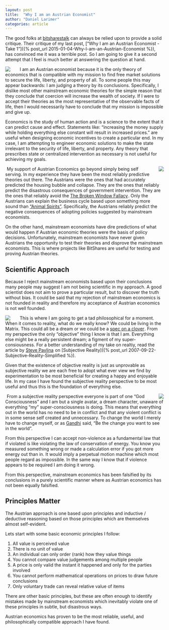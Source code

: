 ```yaml
---
layout: post
title:  "Why I am an Austrian Economist"
author: "Daniel Larimer"
categories: article
---
```

The good folks at [bitsharestalk](https://bitsharestalk.org) can always be relied upon to provide a solid critique.  Their critique of my last post, [“Why I am an Austrian Economist - Take 1”]({% post_url 2015-01-04-Why-I-am-an-Austrian-Economist %}), has convinced me it was a terrible post.   So I am going to give it a second attempt that I feel is much better at answering the question at hand.

<a href="http://www.amazon.com/gp/product/1479220809/ref=as_li_tl?ie=UTF8&camp=1789&creative=9325&creativeASIN=1479220809&linkCode=as2&tag=bytesblog-20&linkId=NYDA4D7TEPZ6O7DR"><img style="float:left;margin-right:25px" border="0" src="http://ws-na.amazon-adsystem.com/widgets/q?_encoding=UTF8&ASIN=1479220809&Format=_SL250_&ID=AsinImage&MarketPlace=US&ServiceVersion=20070822&WS=1&tag=bytesblog-20" ></a><img src="http://ir-na.amazon-adsystem.com/e/ir?t=bytesblog-20&l=as2&o=1&a=1479220809" width="1" height="1" border="0" alt="" style="border:none !important; margin:0px !important;" />
I am an Austrian economist because it is the only theory of economics that is compatible with my mission to find free market solutions to secure the life, liberty, and property of all.   To some people this may appear backwards:  I am judging a theory by its conclusions.    Specifically, I dislike most other mainstream economic theories for the simple reason that they conclude that coercion will increase the wealth of society.  If I were to accept their theories as the most representative of the observable facts of life, then I would necessarily have to conclude that my mission is impossible and give up.

Economics is the study of human action and is a science to the extent that it can predict cause and effect.   Statements like: “increasing the money supply while holding everything else constant will result in increased prices.” are useful when designing economic incentives to create a particular end.   In my case, I am attempting to engineer economic solutions to make the state irrelevant to the security of life, liberty, and property.    Any theory that prescribes state or centralized intervention as necessary is not useful for achieving my goals.  

<a href="http://www.amazon.com/gp/product/094546620X/ref=as_li_tl?ie=UTF8&camp=1789&creative=9325&creativeASIN=094546620X&linkCode=as2&tag=bytesblog-20&linkId=EJRP5OVQIOYMMB2W"><img style="float:right; margin-left:25px" border="0" src="http://ws-na.amazon-adsystem.com/widgets/q?_encoding=UTF8&ASIN=094546620X&Format=_SL250_&ID=AsinImage&MarketPlace=US&ServiceVersion=20070822&WS=1&tag=bytesblog-20" ></a><img src="http://ir-na.amazon-adsystem.com/e/ir?t=bytesblog-20&l=as2&o=1&a=094546620X" width="1" height="1" border="0" alt="" style="border:none !important; margin:0px !important;" />
My support of Austrian Economics go beyond simply being self serving.  In my experience they have been the most reliably predictive theories out there.  The Austrians were the ones that had accurately predicted the housing bubble and collapse.  They are the ones that reliably predict the disastrous consequences of government intervention.  They are the ones that reliably avoid the <a href="http://www.amazon.com/gp/product/0981646670/ref=as_li_tl?ie=UTF8&camp=1789&creative=9325&creativeASIN=0981646670&linkCode=as2&tag=bytesblog-20&linkId=YNRFXJY4O2ZGI6WR">The Broken Window Fallacy</a><img src="http://ir-na.amazon-adsystem.com/e/ir?t=bytesblog-20&l=as2&o=1&a=0981646670" width="1" height="1" border="0" alt="" style="border:none !important; margin:0px !important;" />.   Only the Austrians can explain the business cycle based upon something more sound than [“Animal Spirits”](http://en.wikipedia.org/wiki/Animal_spirits_%28Keynes%29).   Specifically, the Austrians reliably predict the negative consequences of adopting policies suggested by mainstream economists.   

On the other hand, mainstream economists have dire predictions of what would happen if Austrian economic theories were the basis of policy decisions.   Unfortunately, mainstream economists have never given Austrians the opportunity to test their theories and disprove the mainstream economists.   This is where projects like BitShares are useful for testing and proving Austrian theories. 

## Scientific Approach 

Because I reject mainstream economists based upon their conclusions many people may suggest I am not being scientific in my approach.   A good scientist does not aim to prove a particular result, but to discover the truth without bias.   It could be said that my rejection of mainstream economics is not founded in reality and therefore my acceptance of Austrian economics is not well founded.   

<a href="http://www.amazon.com/gp/product/B000P0J0AQ/ref=as_li_tl?ie=UTF8&camp=1789&creative=9325&creativeASIN=B000P0J0AQ&linkCode=as2&tag=bytesblog-20&linkId=JJSV6RIV6QIHW5OC"><img style="float:left;margin-right:25px" border="0" src="http://ws-na.amazon-adsystem.com/widgets/q?_encoding=UTF8&ASIN=B000P0J0AQ&Format=_SL250_&ID=AsinImage&MarketPlace=US&ServiceVersion=20070822&WS=1&tag=bytesblog-20" ></a><img src="http://ir-na.amazon-adsystem.com/e/ir?t=bytesblog-20&l=as2&o=1&a=B000P0J0AQ" width="1" height="1" border="0" alt="" style="border:none !important; margin:0px !important;" />
This is where I am going to get a tad philosophical for a moment.   When it comes to reality, what do we really know?  We could be living in the Matrix.   This could all be a dream or we could be a <a href="http://www.amazon.com/gp/product/B001N4Q4MA/ref=as_li_tl?ie=UTF8&camp=1789&creative=9325&creativeASIN=B001N4Q4MA&linkCode=as2&tag=bytesblog-20&linkId=YHY27LUT66SB56J6">spec on a clover</a><img src="http://ir-na.amazon-adsystem.com/e/ir?t=bytesblog-20&l=as2&o=1&a=B001N4Q4MA" width="1" height="1" border="0" alt="" style="border:none !important; margin:0px !important;" />.    From my perspective the only “objective” thing I know is that I am.   Everything else might be a really persistent dream; a figment of my super-consiousness.  For a better understanding of my take on realtiy, read the article by <a href="http://www.amazon.com/gp/product/1401922767/ref=as_li_tl?ie=UTF8&camp=1789&creative=9325&creativeASIN=1401922767&linkCode=as2&tag=bytesblog-20&linkId=3AJWRWPOLHZ7DM2Z">Steve Pavlina</a><img src="http://ir-na.amazon-adsystem.com/e/ir?t=bytesblog-20&l=as2&o=1&a=1401922767" width="1" height="1" border="0" alt="" style="border:none !important; margin:0px !important;" /> on [Subjective Reality]({% post_url 2007-09-22-Subjective-Reality-Simplified %}).

Given that the existence of objective reality is just as unprovable as subjective reality we are each free to adopt what ever view we find by experimentation to be most beneficial for creating a happy and enjoyable life.   In my case I have found the subjective reality perspective to be most useful and thus this is the foundation of everything else.

<a href="http://www.amazon.com/gp/product/140278239X/ref=as_li_tl?ie=UTF8&camp=1789&creative=9325&creativeASIN=140278239X&linkCode=as2&tag=bytesblog-20&linkId=AHL6HSJXZ7O4TITU"><img style="float:right;margin-left:25px" border="0" src="http://ws-na.amazon-adsystem.com/widgets/q?_encoding=UTF8&ASIN=140278239X&Format=_SL250_&ID=AsinImage&MarketPlace=US&ServiceVersion=20070822&WS=1&tag=bytesblog-20" ></a><img src="http://ir-na.amazon-adsystem.com/e/ir?t=bytesblog-20&l=as2&o=1&a=140278239X" width="1" height="1" border="0" alt="" style="border:none !important; margin:0px !important;" />
From a subjective reality perspective everyone is part of one “God Consciousness” and I am but a single avatar, a dream character, unaware of everything “my” super-consciousness is doing.  This means that everything out in the world has no need to be in conflict and that any violent conflict is in some sense self created and unnecessary.  To change the world I merely have to change myself, or as <a href="http://www.amazon.com/gp/product/0807059099/ref=as_li_tl?ie=UTF8&camp=1789&creative=9325&creativeASIN=0807059099&linkCode=as2&tag=bytesblog-20&linkId=FRO7REB5XGCPTCGP">Gandhi</a><img src="http://ir-na.amazon-adsystem.com/e/ir?t=bytesblog-20&l=as2&o=1&a=0807059099" width="1" height="1" border="0" alt="" style="border:none !important; margin:0px !important;" /> said, “Be the change you want to see in the world”.   

From this perspective I can accept non-violence as a fundamental law that if violated is like violating the law of conservation of energy.   You know you measured something wrong or made a calculation error if you got more energy out than in.  It would imply a perpetual motion machine which most people regard as impossible.  In the same way I know that if violence appears to be required I am doing it wrong.  

From this perspective, mainstream economics has been falsified by its conclusions in a purely scientific manner where as Austrian economics has not been equally falsified.   

## Principles Matter     

The Austrian approach is one based upon principles and inductive / deductive reasoning based on those principles which are themselves almost self-evident.

Lets start with some basic economic principles I follow:

1. All value is perceived value 
2. There is no unit of value
3. An individual can only order (rank) how they value things
4. You cannot compare value judgements among multiple people 
5. A price is only valid the instant it happened and only for the parties involved
6. You cannot perform mathematical operations on prices to draw future conclusions 
7. Only voluntary trade can reveal relative value of items

There are other basic principles, but these are often enough to identify mistakes made by mainstream economists which inevitably violate one of these principles in subtle, but disastrous ways.

Austrian economics has proven to be the most reliable, useful, and philosophically compatible approach I have found.

